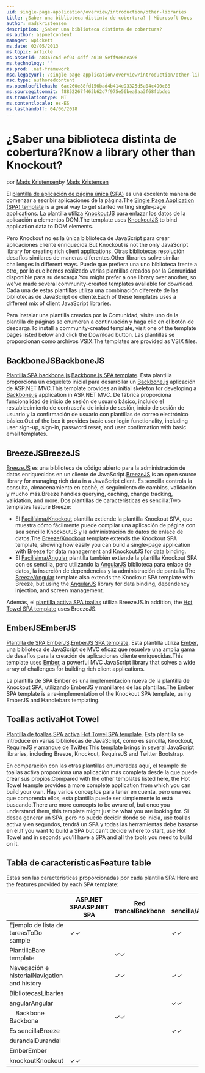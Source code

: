 ```yaml
---
uid: single-page-application/overview/introduction/other-libraries
title: ¿Saber una biblioteca distinta de cobertura? | Microsoft Docs
author: madskristensen
description: ¿Saber una biblioteca distinta de cobertura?
ms.author: aspnetcontent
manager: wpickett
ms.date: 02/05/2013
ms.topic: article
ms.assetid: a8367c6d-ef94-4dff-a010-5eff9e6eea96
ms.technology: ''
ms.prod: .net-framework
msc.legacyurl: /single-page-application/overview/introduction/other-libraries
msc.type: authoredcontent
ms.openlocfilehash: 6ac260e88fd156bad4b414e93325d5a04c490c88
ms.sourcegitcommit: f8852267f463b62d7f975e56bea9aa3f68fbbdeb
ms.translationtype: MT
ms.contentlocale: es-ES
ms.lasthandoff: 04/06/2018
---
```

<a name="know-a-library-other-than-knockout"></a><span data-ttu-id="ba2bf-104">¿Saber una biblioteca distinta de cobertura?</span><span class="sxs-lookup"><span data-stu-id="ba2bf-104">Know a library other than Knockout?</span></span>
====================
<span data-ttu-id="ba2bf-105">por [Mads Kristensen](https://github.com/madskristensen)</span><span class="sxs-lookup"><span data-stu-id="ba2bf-105">by [Mads Kristensen](https://github.com/madskristensen)</span></span>

<span data-ttu-id="ba2bf-106">El [plantilla de aplicación de página única (SPA)](knockoutjs-template.md) es una excelente manera de comenzar a escribir aplicaciones de la página.</span><span class="sxs-lookup"><span data-stu-id="ba2bf-106">The [Single Page Application (SPA) template](knockoutjs-template.md) is a great way to get started writing single-page applications.</span></span> <span data-ttu-id="ba2bf-107">La plantilla utiliza [KnockoutJS](http://knockoutjs.com/) para enlazar los datos de la aplicación a elementos DOM.</span><span class="sxs-lookup"><span data-stu-id="ba2bf-107">The template uses [KnockoutJS](http://knockoutjs.com/) to bind application data to DOM elements.</span></span>

<span data-ttu-id="ba2bf-108">Pero Knockout no es la única biblioteca de JavaScript para crear aplicaciones cliente enriquecida.</span><span class="sxs-lookup"><span data-stu-id="ba2bf-108">But Knockout is not the only JavaScript library for creating rich client applications.</span></span> <span data-ttu-id="ba2bf-109">Otras bibliotecas resolución desafíos similares de maneras diferentes.</span><span class="sxs-lookup"><span data-stu-id="ba2bf-109">Other libraries solve similar challenges in different ways.</span></span> <span data-ttu-id="ba2bf-110">Puede que prefiera una uno biblioteca frente a otro, por lo que hemos realizado varias plantillas creados por la Comunidad disponible para su descarga.</span><span class="sxs-lookup"><span data-stu-id="ba2bf-110">You might prefer a one library over another, so we've made several community-created templates available for download.</span></span> <span data-ttu-id="ba2bf-111">Cada una de estas plantillas utiliza una combinación diferente de las bibliotecas de JavaScript de cliente.</span><span class="sxs-lookup"><span data-stu-id="ba2bf-111">Each of these templates uses a different mix of client JavaScript libraries.</span></span>

<span data-ttu-id="ba2bf-112">Para instalar una plantilla creados por la Comunidad, visite uno de la plantilla de páginas se enumeran a continuación y haga clic en el botón de descarga.</span><span class="sxs-lookup"><span data-stu-id="ba2bf-112">To install a community-created template, visit one of the template pages listed below and click the Download button.</span></span> <span data-ttu-id="ba2bf-113">Las plantillas se proporcionan como archivos VSIX.</span><span class="sxs-lookup"><span data-stu-id="ba2bf-113">The templates are provided as VSIX files.</span></span>

## <a name="backbonejs"></a><span data-ttu-id="ba2bf-114">BackboneJS</span><span class="sxs-lookup"><span data-stu-id="ba2bf-114">BackboneJS</span></span>

<span data-ttu-id="ba2bf-115">[Plantilla SPA backbone.js](../templates/backbonejs-template.md).</span><span class="sxs-lookup"><span data-stu-id="ba2bf-115">[Backbone.js SPA template](../templates/backbonejs-template.md).</span></span> <span data-ttu-id="ba2bf-116">Esta plantilla proporciona un esqueleto inicial para desarrollar un [Backbone.js](http://backbonejs.org/) aplicación de ASP.NET MVC.</span><span class="sxs-lookup"><span data-stu-id="ba2bf-116">This template provides an initial skeleton for developing a [Backbone.js](http://backbonejs.org/) application in ASP.NET MVC.</span></span> <span data-ttu-id="ba2bf-117">De fábrica proporciona funcionalidad de inicio de sesión de usuario básico, incluido el restablecimiento de contraseña de inicio de sesión, inicio de sesión de usuario y la confirmación de usuario con plantillas de correo electrónico básico.</span><span class="sxs-lookup"><span data-stu-id="ba2bf-117">Out of the box it provides basic user login functionality, including user sign-up, sign-in, password reset, and user confirmation with basic email templates.</span></span>

## <a name="breezejs"></a><span data-ttu-id="ba2bf-118">BreezeJS</span><span class="sxs-lookup"><span data-stu-id="ba2bf-118">BreezeJS</span></span>

<span data-ttu-id="ba2bf-119">[BreezeJS](http://www.breezejs.com/?utm_source=ms-spa) es una biblioteca de código abierto para la administración de datos enriquecidos en un cliente de JavaScript.</span><span class="sxs-lookup"><span data-stu-id="ba2bf-119">[BreezeJS](http://www.breezejs.com/?utm_source=ms-spa) is an open source library for managing rich data in a JavaScript client.</span></span> <span data-ttu-id="ba2bf-120">Es sencilla controla la consulta, almacenamiento en caché, el seguimiento de cambios, validación y mucho más.</span><span class="sxs-lookup"><span data-stu-id="ba2bf-120">Breeze handles querying, caching, change tracking, validation, and more.</span></span> <span data-ttu-id="ba2bf-121">Dos plantillas de características es sencilla:</span><span class="sxs-lookup"><span data-stu-id="ba2bf-121">Two templates feature Breeze:</span></span>

- <span data-ttu-id="ba2bf-122">El [Facilísima/Knockout](../templates/breezeknockout-template.md) plantilla extiende la plantilla Knockout SPA, que muestra cómo fácilmente puede compilar una aplicación de página con sea sencillo KnockoutJS y la administración de datos de enlace de datos.</span><span class="sxs-lookup"><span data-stu-id="ba2bf-122">The [Breeze/Knockout](../templates/breezeknockout-template.md) template extends the Knockout SPA template, showing how easily you can build a single-page application with Breeze for data management and KnockoutJS for data binding.</span></span>
- <span data-ttu-id="ba2bf-123">El [Facilísima/Angular](../templates/breezeangular-template.md) plantilla también extiende la plantilla Knockout SPA con es sencilla, pero utilizando la [AngularJS](http://angularjs.org) biblioteca para enlace de datos, la inserción de dependencias y la administración de pantalla.</span><span class="sxs-lookup"><span data-stu-id="ba2bf-123">The [Breeze/Angular](../templates/breezeangular-template.md) template also extends the Knockout SPA template with Breeze, but using the [AngularJS](http://angularjs.org) library for data binding, dependency injection, and screen management.</span></span>

<span data-ttu-id="ba2bf-124">Además, el [plantilla activa SPA toallas](../templates/hottowel-template.md) utiliza BreezeJS.</span><span class="sxs-lookup"><span data-stu-id="ba2bf-124">In addition, the [Hot Towel SPA template](../templates/hottowel-template.md) uses BreezeJS.</span></span>

## <a name="emberjs"></a><span data-ttu-id="ba2bf-125">EmberJS</span><span class="sxs-lookup"><span data-stu-id="ba2bf-125">EmberJS</span></span>

<span data-ttu-id="ba2bf-126">[Plantilla de SPA EmberJS](../templates/emberjs-template.md).</span><span class="sxs-lookup"><span data-stu-id="ba2bf-126">[EmberJS SPA template](../templates/emberjs-template.md).</span></span> <span data-ttu-id="ba2bf-127">Esta plantilla utiliza [Ember](http://emberjs.com/), una biblioteca de JavaScript de MVC eficaz que resuelve una amplia gama de desafíos para la creación de aplicaciones cliente enriquecidas.</span><span class="sxs-lookup"><span data-stu-id="ba2bf-127">This template uses [Ember](http://emberjs.com/), a powerful MVC JavaScript library that solves a wide array of challenges for building rich client applications.</span></span>

<span data-ttu-id="ba2bf-128">La plantilla de SPA Ember es una implementación nueva de la plantilla de Knockout SPA, utilizando EmberJS y manillares de las plantillas.</span><span class="sxs-lookup"><span data-stu-id="ba2bf-128">The Ember SPA template is a re-implementation of the Knockout SPA template, using EmberJS and Handlebars templating.</span></span>

## <a name="hot-towel"></a><span data-ttu-id="ba2bf-129">Toallas activa</span><span class="sxs-lookup"><span data-stu-id="ba2bf-129">Hot Towel</span></span>

<span data-ttu-id="ba2bf-130">[Plantilla de toallas SPA activa](../templates/hottowel-template.md).</span><span class="sxs-lookup"><span data-stu-id="ba2bf-130">[Hot Towel SPA template](../templates/hottowel-template.md).</span></span> <span data-ttu-id="ba2bf-131">Esta plantilla se introduce en varias bibliotecas de JavaScript, como es sencilla, Knockout, RequireJS y arranque de Twitter.</span><span class="sxs-lookup"><span data-stu-id="ba2bf-131">This template brings in several JavaScript libraries, including Breeze, Knockout, RequireJS and Twitter Bootstrap.</span></span>

<span data-ttu-id="ba2bf-132">En comparación con las otras plantillas enumeradas aquí, el teample de toallas activa proporciona una aplicación más completa desde la que puede crear sus propios.</span><span class="sxs-lookup"><span data-stu-id="ba2bf-132">Compared with the other templates listed here, the Hot Towel teample provides a more complete application from which you can build your own.</span></span> <span data-ttu-id="ba2bf-133">Hay varios conceptos para tener en cuenta, pero una vez que comprenda ellos, esta plantilla puede ser simplemente lo está buscando.</span><span class="sxs-lookup"><span data-stu-id="ba2bf-133">There are more concepts to be aware of, but once you understand them, this template might just be what you are looking for.</span></span> <span data-ttu-id="ba2bf-134">Si desea generar un SPA, pero no puede decidir dónde se inicia, use toallas activa y en segundos, tendrá un SPA y todas las herramientas debe basarse en él.</span><span class="sxs-lookup"><span data-stu-id="ba2bf-134">If you want to build a SPA but can't decide where to start, use Hot Towel and in seconds you'll have a SPA and all the tools you need to build on it.</span></span>

## <a name="feature-table"></a><span data-ttu-id="ba2bf-135">Tabla de características</span><span class="sxs-lookup"><span data-stu-id="ba2bf-135">Feature table</span></span>

<span data-ttu-id="ba2bf-136">Estas son las características proporcionadas por cada plantilla SPA:</span><span class="sxs-lookup"><span data-stu-id="ba2bf-136">Here are the features provided by each SPA template:</span></span>


|                        | <span data-ttu-id="ba2bf-137">ASP.NET SPA</span><span class="sxs-lookup"><span data-stu-id="ba2bf-137">ASP.NET SPA</span></span> | <span data-ttu-id="ba2bf-138">Red troncal</span><span class="sxs-lookup"><span data-stu-id="ba2bf-138">Backbone</span></span> | <span data-ttu-id="ba2bf-139">Es sencilla/Angular</span><span class="sxs-lookup"><span data-stu-id="ba2bf-139">Breeze/Angular</span></span> | <span data-ttu-id="ba2bf-140">Es sencilla/KO</span><span class="sxs-lookup"><span data-stu-id="ba2bf-140">Breeze/KO</span></span> |  <span data-ttu-id="ba2bf-141">Ember</span><span class="sxs-lookup"><span data-stu-id="ba2bf-141">Ember</span></span>   | <span data-ttu-id="ba2bf-142">Toallas activa</span><span class="sxs-lookup"><span data-stu-id="ba2bf-142">Hot Towel</span></span> |
|------------------------|-------------|----------|----------------|-----------|----------|-----------|
|      <span data-ttu-id="ba2bf-143">Ejemplo de lista de tareas</span><span class="sxs-lookup"><span data-stu-id="ba2bf-143">ToDo sample</span></span>       |  <span data-ttu-id="ba2bf-144">&#10003;</span><span class="sxs-lookup"><span data-stu-id="ba2bf-144">&#10003;</span></span>   |          |    <span data-ttu-id="ba2bf-145">&#10003;</span><span class="sxs-lookup"><span data-stu-id="ba2bf-145">&#10003;</span></span>    | <span data-ttu-id="ba2bf-146">&#10003;</span><span class="sxs-lookup"><span data-stu-id="ba2bf-146">&#10003;</span></span>  | <span data-ttu-id="ba2bf-147">&#10003;</span><span class="sxs-lookup"><span data-stu-id="ba2bf-147">&#10003;</span></span> |           |
|     <span data-ttu-id="ba2bf-148">Plantilla</span><span class="sxs-lookup"><span data-stu-id="ba2bf-148">Bare template</span></span>      |             | <span data-ttu-id="ba2bf-149">&#10003;</span><span class="sxs-lookup"><span data-stu-id="ba2bf-149">&#10003;</span></span> |                |           |          | <span data-ttu-id="ba2bf-150">&#10003;</span><span class="sxs-lookup"><span data-stu-id="ba2bf-150">&#10003;</span></span>  |
| <span data-ttu-id="ba2bf-151">Navegación e historial</span><span class="sxs-lookup"><span data-stu-id="ba2bf-151">Navigation and history</span></span> |             | <span data-ttu-id="ba2bf-152">&#10003;</span><span class="sxs-lookup"><span data-stu-id="ba2bf-152">&#10003;</span></span> |    <span data-ttu-id="ba2bf-153">&#10003;</span><span class="sxs-lookup"><span data-stu-id="ba2bf-153">&#10003;</span></span>    |           | <span data-ttu-id="ba2bf-154">&#10003;</span><span class="sxs-lookup"><span data-stu-id="ba2bf-154">&#10003;</span></span> | <span data-ttu-id="ba2bf-155">&#10003;</span><span class="sxs-lookup"><span data-stu-id="ba2bf-155">&#10003;</span></span>  |
|        <span data-ttu-id="ba2bf-156">Bibliotecas</span><span class="sxs-lookup"><span data-stu-id="ba2bf-156">Libaries</span></span>        |             |          |                |           |          |           |
|        <span data-ttu-id="ba2bf-157">angular</span><span class="sxs-lookup"><span data-stu-id="ba2bf-157">Angular</span></span>         |             |          |    <span data-ttu-id="ba2bf-158">&#10003;</span><span class="sxs-lookup"><span data-stu-id="ba2bf-158">&#10003;</span></span>    |           |          |           |
|    <span data-ttu-id="ba2bf-159">&#8195;Backbone</span><span class="sxs-lookup"><span data-stu-id="ba2bf-159">&#8195;Backbone</span></span>     |             | <span data-ttu-id="ba2bf-160">&#10003;</span><span class="sxs-lookup"><span data-stu-id="ba2bf-160">&#10003;</span></span> |                |           |          |           |
|         <span data-ttu-id="ba2bf-161">Es sencilla</span><span class="sxs-lookup"><span data-stu-id="ba2bf-161">Breeze</span></span>         |             |          |    <span data-ttu-id="ba2bf-162">&#10003;</span><span class="sxs-lookup"><span data-stu-id="ba2bf-162">&#10003;</span></span>    | <span data-ttu-id="ba2bf-163">&#10003;</span><span class="sxs-lookup"><span data-stu-id="ba2bf-163">&#10003;</span></span>  |          | <span data-ttu-id="ba2bf-164">&#10003;</span><span class="sxs-lookup"><span data-stu-id="ba2bf-164">&#10003;</span></span>  |
|        <span data-ttu-id="ba2bf-165">durandal</span><span class="sxs-lookup"><span data-stu-id="ba2bf-165">Durandal</span></span>        |             |          |                |           |          | <span data-ttu-id="ba2bf-166">&#10003;</span><span class="sxs-lookup"><span data-stu-id="ba2bf-166">&#10003;</span></span>  |
|         <span data-ttu-id="ba2bf-167">Ember</span><span class="sxs-lookup"><span data-stu-id="ba2bf-167">Ember</span></span>          |             |          |                |           | <span data-ttu-id="ba2bf-168">&#10003;</span><span class="sxs-lookup"><span data-stu-id="ba2bf-168">&#10003;</span></span> |           |
|        <span data-ttu-id="ba2bf-169">knockout</span><span class="sxs-lookup"><span data-stu-id="ba2bf-169">Knockout</span></span>        |  <span data-ttu-id="ba2bf-170">&#10003;</span><span class="sxs-lookup"><span data-stu-id="ba2bf-170">&#10003;</span></span>   |          |                | <span data-ttu-id="ba2bf-171">&#10003;</span><span class="sxs-lookup"><span data-stu-id="ba2bf-171">&#10003;</span></span>  |          | <span data-ttu-id="ba2bf-172">&#10003;</span><span class="sxs-lookup"><span data-stu-id="ba2bf-172">&#10003;</span></span>  |

